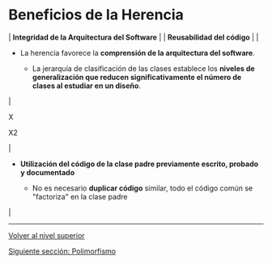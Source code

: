 # Beneficios de la Herencia







| 
**Integridad de la Arquitectura del Software**
 |  | 
**Reusabilidad del código**
 |
| 
* La herencia favorece la **comprensión de la arquitectura del software**.


	+ La jerarquía de clasificación de las clases establece los **niveles de generalización que reducen significativamente el número de clases al estudiar en un diseño**.



 | 

X




X2

 | 
* **Utilización del código de la clase padre previamente escrito, probado y documentado**


	+ No es necesario **duplicar código** similar, todo el código común se "factoriza" en la clase padre



 |


---

[Volver al nivel superior](../README.md)

[Siguiente sección: Polimorfismo](../u7polymorphism/README.md)
